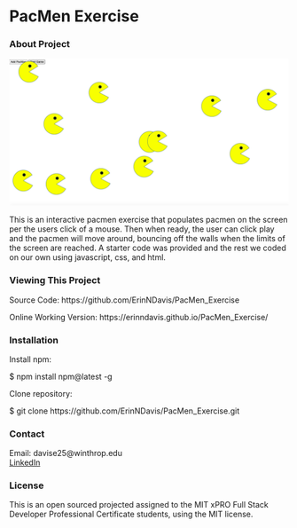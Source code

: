 <h1> PacMen Exercise </h1>

<h3> About Project </h3>
  
  <img src="Screen Shot 2021-04-23 at 1.10.57 PM.png">
  <p> This is an interactive pacmen exercise that populates pacmen on the screen per the users click of a mouse. Then when ready, the user can click play and the pacmen will move around, bouncing off the walls when the limits of the screen are reached. A starter code was provided and the rest we coded on our own using javascript, css, and html.</p> 

<h3> Viewing This Project </h3>
  <p> Source Code: https://github.com/ErinNDavis/PacMen_Exercise </p>
  <p> Online Working Version:  https://erinndavis.github.io/PacMen_Exercise/ </p>
  
<h3> Installation </h3>
  
  <p> Install npm: </p>
  <p> $ npm install npm@latest -g </p>
  <p> Clone repository: </p> 
  <p> $ git clone https://github.com/ErinNDavis/PacMen_Exercise.git </p>

<h3> Contact </h3>

  <p> Email: davise25@winthrop.edu </br>
      <a href="https://www.linkedin.com/in/erin-davis-7188211a5/"> LinkedIn </a>

<h3> License </h3>

  <p> This is an open sourced projected assigned to the MIT xPRO Full Stack Developer Professional Certificate students, using the MIT license. </p>

